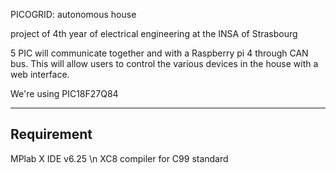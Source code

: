 PICOGRID: autonomous house

project of 4th year of electrical engineering at the INSA of Strasbourg

5 PIC will communicate together and with a Raspberry pi 4 through CAN bus. 
This will allow users to control the various devices in the house with a web interface.

We're using PIC18F27Q84

---
## Requirement

MPlab X IDE v6.25 \n
XC8 compiler for C99 standard
